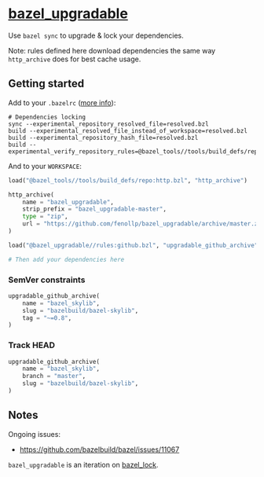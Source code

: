 # [bazel_upgradable](https://github.com/fenollp/bazel_upgradable)

Use `bazel sync` to upgrade & lock your dependencies.

Note: rules defined here download dependencies the same way `http_archive` does for best cache usage.

## Getting started

Add to your `.bazelrc` ([more info](https://blog.bazel.build/2018/09/28/first-class-resolved-file.html)):
```shell
# Dependencies locking
sync --experimental_repository_resolved_file=resolved.bzl
build --experimental_resolved_file_instead_of_workspace=resolved.bzl
build --experimental_repository_hash_file=resolved.bzl
build --experimental_verify_repository_rules=@bazel_tools//tools/build_defs/repo:git.bzl%git_repository
```

And to your `WORKSPACE`:
```python
load("@bazel_tools//tools/build_defs/repo:http.bzl", "http_archive")

http_archive(
    name = "bazel_upgradable",
    strip_prefix = "bazel_upgradable-master",
    type = "zip",
    url = "https://github.com/fenollp/bazel_upgradable/archive/master.zip",
)

load("@bazel_upgradable//rules:github.bzl", "upgradable_github_archive")

# Then add your dependencies here
```

### SemVer constraints
```python
upgradable_github_archive(
    name = "bazel_skylib",
    slug = "bazelbuild/bazel-skylib",
    tag = "~=0.8",
)
```

### Track HEAD
```python
upgradable_github_archive(
    name = "bazel_skylib",
    branch = "master",
    slug = "bazelbuild/bazel-skylib",
)
```

## Notes

Ongoing issues:
* https://github.com/bazelbuild/bazel/issues/11067

`bazel_upgradable` is an iteration on [bazel_lock](https://github.com/fenollp/bazel_lock).
